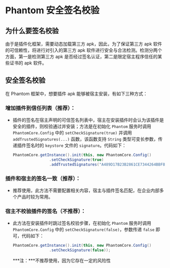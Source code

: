 # Phantom 安全签名校验

## 为什么要签名校验

由于是插件化框架，需要动态加载第三方 apk，因此，为了保证第三方 apk 软件的可信赖性，将进行对引入的第三方 apk 软件进行安全与合法检测。检测分两个方面，第一是检测第三方 apk 是否经过签名认证，第二是限定宿主程序信任的某些证书的 apk 软件。

## 安全签名校验

在 Phantom 框架中，想要插件 apk 能够被宿主安装，有如下三种方式：

### 增加插件到信任列表（推荐）：

* 插件的签名在宿主声明的可信签名列表中，宿主在安装插件时会认为该插件是安全的插件，则校验通过并安装；方法是在初始化 `Phantom` 服务时调用 `PhantomCore.Config` 中的 `setCheckSignature(true)` 并调用 `addTrustedSignatures(...)` 函数，该函数支持 `String` 类型可变长参数，传递插件签名时的 `keystore` 文件的 `signature`。代码如下：

    ```java
    PhantomCore.getInstance().init(this, new PhantomCore.Config()
                    .setCheckSignature(true)
                    .addTrustedSignatures("A489D17B23B2861CE7344264BBF83D5F"));
    ```

### 插件和宿主的签名一致（推荐）：

* 推荐使用，此方法不需要配置相关内容，宿主与插件签名匹配，在企业内部多个产品时较为常用。

### 宿主不校验插件的签名（不推荐）：

* 此方法在安装插件时跳过签名校验步骤，在初始化 `Phantom` 服务时调用 `PhantomCore.Config` 中的 `setCheckSignature(false)`，参数传递 `false` 即可，代码如下：

    ```java
    PhantomCore.getInstance().init(this, new PhantomCore.Config()
                    .setCheckSignature(false));
    ```
    ***注：***不推荐使用，因为它存在一定的风险性
